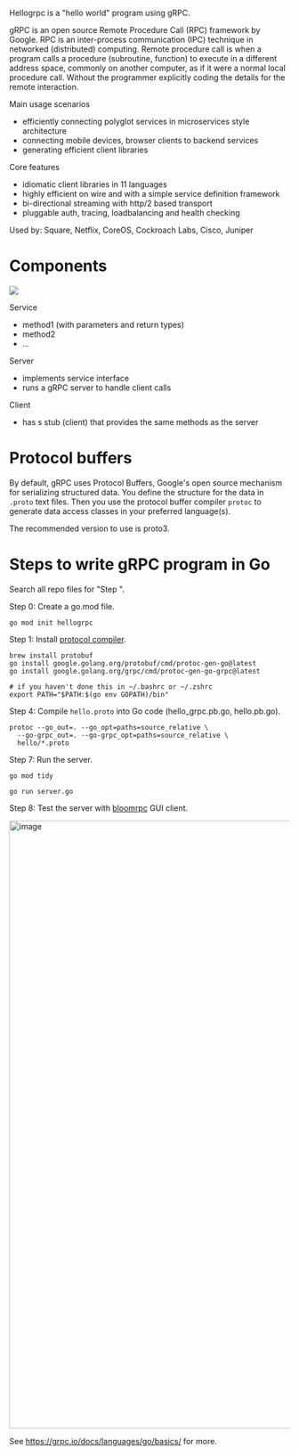 Hellogrpc is a "hello world" program using gRPC.

gRPC is an open source Remote Procedure Call (RPC) framework by Google. RPC is an inter-process communication (IPC) technique in networked (distributed) computing. Remote procedure call is when a program calls a procedure (subroutine, function) to execute in a different address space, commonly on another computer, as if it were a normal local procedure call. Without the programmer explicitly coding the details for the remote interaction. 

Main usage scenarios
* efficiently connecting polyglot services in microservices style architecture
* connecting mobile devices, browser clients to backend services
* generating efficient client libraries

Core features
* idiomatic client libraries in 11 languages
* highly efficient on wire and with a simple service definition framework
* bi-directional streaming with http/2 based transport
* pluggable auth, tracing, loadbalancing and health checking

Used by: Square, Netflix, CoreOS, Cockroach Labs, Cisco, Juniper

# Components

![](https://grpc.io/img/landing-2.svg)

Service
* method1 (with parameters and return types)
* method2
* ...

Server
* implements service interface
* runs a gRPC server to handle client calls

Client
* has s stub (client) that provides the same methods as the server

# Protocol buffers

By default, gRPC uses Protocol Buffers, Google's open source mechanism for serializing structured data. You define the structure for the data in `.proto` text files. Then you use the protocol buffer compiler `protoc` to generate data access classes in your preferred language(s).

The recommended version to use is proto3.

# Steps to write gRPC program in Go

Search all repo files for "Step ".

Step 0: Create a go.mod file.
```
go mod init hellogrpc
```

Step 1: Install [protocol compiler](https://grpc.io/docs/languages/go/quickstart/#prerequisites).
```
brew install protobuf
go install google.golang.org/protobuf/cmd/protoc-gen-go@latest
go install google.golang.org/grpc/cmd/protoc-gen-go-grpc@latest

# if you haven't done this in ~/.bashrc or ~/.zshrc
export PATH="$PATH:$(go env GOPATH)/bin"
```

Step 4: Compile `hello.proto` into Go code (hello_grpc.pb.go, hello.pb.go).
```
protoc --go_out=. --go_opt=paths=source_relative \
  --go-grpc_out=. --go-grpc_opt=paths=source_relative \
  hello/*.proto
```

Step 7: Run the server.
```
go mod tidy

go run server.go
```

Step 8: Test the server with [bloomrpc](https://github.com/bloomrpc/bloomrpc) GUI client.

<img width="1092" alt="image" src="https://user-images.githubusercontent.com/1047259/206861342-9aa44c8d-29b3-4e69-8880-903a126eaa14.png">

See https://grpc.io/docs/languages/go/basics/ for more.